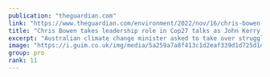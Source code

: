 ```yaml
---
publication: "theguardian.com"
link: "https://www.theguardian.com/environment/2022/nov/16/chris-bowen-takes-leadership-role-in-cop27-talks-as-john-kerry-praises-australias-climate-u-turn"
title: "Chris Bowen takes leadership role in Cop27 talks as John Kerry praises Australia’s climate U-turn"
excerpt: "Australian climate change minister asked to take over struggling summit negotiations over how to fund climate financing for poor countries"
image: "https://i.guim.co.uk/img/media/5a259a7a8f413c1d2eaf339d1d725d1dd1f06cb1/0_0_6335_3804/master/6335.jpg?width=1200&height=630&quality=85&auto=format&fit=crop&overlay-align=bottom%2Cleft&overlay-width=100p&overlay-base64=L2ltZy9zdGF0aWMvb3ZlcmxheXMvdGctZGVmYXVsdC5wbmc&enable=upscale&s=2aa667eaf85c055e17dc8370390d2ea0"
group: pro
rank: 11
---
```

